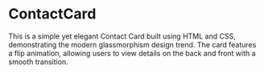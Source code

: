 # ContactCard
This is a simple yet elegant Contact Card built using HTML and CSS, demonstrating the modern glassmorphism design trend. The card features a flip animation, allowing users to view details on the back and front with a smooth transition.
